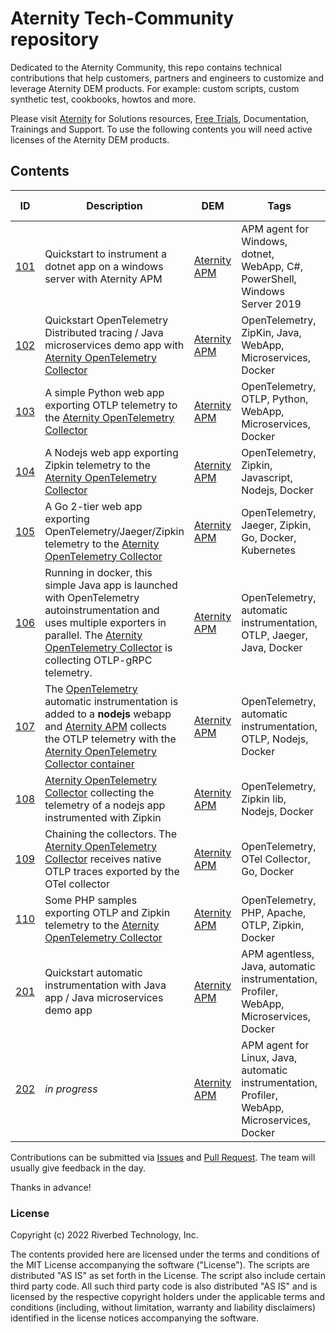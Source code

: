 # Aternity Tech-Community repository

Dedicated to the Aternity Community, this repo contains technical contributions that help customers, partners and engineers to customize and leverage Aternity DEM products.
For example: custom scripts, custom synthetic test, cookbooks, howtos and more.

Please visit [Aternity](https://www.aternity.com) for Solutions resources, [Free Trials](https://www.aternity.com/free-trial/), Documentation, Trainings and Support. To use the following contents you will need active licenses of the Aternity DEM products. 

## Contents

| ID | Description | DEM | Tags | Last update |
| --- | --- | --- | --- | --- | 
| [101](101-instrument-dotnet-app-on-windows) | Quickstart to instrument a dotnet app on a windows server with Aternity APM | [Aternity APM](https://www.aternity.com/application-performance-monitoring/) | APM agent for Windows, dotnet, WebApp, C#, PowerShell, Windows Server 2019 | nov. 2021 |
| [102](102-opentelemetry-spring-demo-app) | Quickstart OpenTelemetry Distributed tracing / Java microservices demo app with [Aternity OpenTelemetry Collector](https://hub.docker.com/r/aternity/apm-collector) | [Aternity APM](https://www.aternity.com/application-performance-monitoring/) | OpenTelemetry, ZipKin, Java, WebApp, Microservices, Docker | mar. 2022 |
| [103](103-opentelemetry-otlp-python-app) | A simple Python web app exporting OTLP telemetry to the [Aternity OpenTelemetry Collector](https://hub.docker.com/r/aternity/apm-collector) | [Aternity APM](https://www.aternity.com/application-performance-monitoring/) | OpenTelemetry, OTLP, Python, WebApp, Microservices, Docker | july 2022 |
| [104](104-opentelemetry-zipkin-nodejs-app) | A Nodejs web app exporting Zipkin telemetry to the [Aternity OpenTelemetry Collector](https://hub.docker.com/r/aternity/apm-collector) | [Aternity APM](https://www.aternity.com/application-performance-monitoring/) | OpenTelemetry, Zipkin, Javascript, Nodejs, Docker | mar. 2022 |
| [105](105-opentelemetry-go-app) | A Go 2-tier web app exporting OpenTelemetry/Jaeger/Zipkin telemetry to the [Aternity OpenTelemetry Collector](https://hub.docker.com/r/aternity/apm-collector) | [Aternity APM](https://www.aternity.com/application-performance-monitoring/) | OpenTelemetry, Jaeger, Zipkin, Go, Docker, Kubernetes | jun. 2022 |
| [106](106-opentelemetry-autoinstrumentation-java-app) | Running in docker, this simple Java app is launched with OpenTelemetry autoinstrumentation and uses multiple exporters in parallel. The [Aternity OpenTelemetry Collector](https://hub.docker.com/r/aternity/apm-collector) is collecting OTLP-gRPC telemetry. | [Aternity APM](https://www.aternity.com/application-performance-monitoring/) | OpenTelemetry, automatic instrumentation, OTLP, Jaeger, Java, Docker | mar. 2022 |
| [107](107-opentelemetry-autoinstrumentation-nodejs-app) | The [OpenTelemetry](https://opentelemetry.io/) automatic instrumentation is added to a **nodejs** webapp and [Aternity APM](https://www.aternity.com/apm) collects the OTLP telemetry with the [Aternity OpenTelemetry Collector container](https://hub.docker.com/r/aternity/apm-collector) | [Aternity APM](https://www.aternity.com/application-performance-monitoring/) | OpenTelemetry, automatic instrumentation, OTLP, Nodejs, Docker | apr. 2022 |
| [108](108-collect-zipkin-nodejs-app) | [Aternity OpenTelemetry Collector](https://hub.docker.com/r/aternity/apm-collector) collecting the telemetry of a nodejs app instrumented with Zipkin | [Aternity APM](https://www.aternity.com/application-performance-monitoring/) | OpenTelemetry, Zipkin lib, Nodejs, Docker | mar. 2022 |
| [109](109-opentelemetry-export) | Chaining the collectors. The [Aternity OpenTelemetry Collector](https://hub.docker.com/r/aternity/apm-collector) receives native OTLP traces exported by the OTel collector | [Aternity APM](https://www.aternity.com/application-performance-monitoring/) | OpenTelemetry, OTel Collector, Go, Docker | mar. 2022 |
| [110](110-opentelemetry-php-app) | Some PHP samples exporting OTLP and Zipkin telemetry to the [Aternity OpenTelemetry Collector](https://hub.docker.com/r/aternity/apm-collector) | [Aternity APM](https://www.aternity.com/application-performance-monitoring/) | OpenTelemetry, PHP, Apache, OTLP, Zipkin, Docker | july 2022 |
| [201](201-instrument-java-spring-demo-app) | Quickstart automatic instrumentation with Java app / Java microservices demo app | [Aternity APM](https://www.aternity.com/application-performance-monitoring/) | APM agentless, Java, automatic instrumentation, Profiler, WebApp, Microservices, Docker | apr. 2022 |
| [202](202-instrument-spring-demo-app) | *in progress* | [Aternity APM](https://www.aternity.com/application-performance-monitoring/) | APM agent for Linux, Java, automatic instrumentation, Profiler, WebApp, Microservices, Docker | apr. 2022 |

Contributions can be submitted via  [Issues](https://github.com/Aternity/Tech-Community/issues) and [Pull Request](https://github.com/Aternity/Tech-Community/pulls). The team will usually give feedback in the day.

Thanks in advance!

### License

Copyright (c) 2022 Riverbed Technology, Inc.

The contents provided here are licensed under the terms and conditions of the MIT License accompanying the software ("License"). The scripts are distributed "AS IS" as set forth in the License. The script also include certain third party code. All such third party code is also distributed "AS IS" and is licensed by the respective copyright holders under the applicable terms and conditions (including, without limitation, warranty and liability disclaimers) identified in the license notices accompanying the software.
